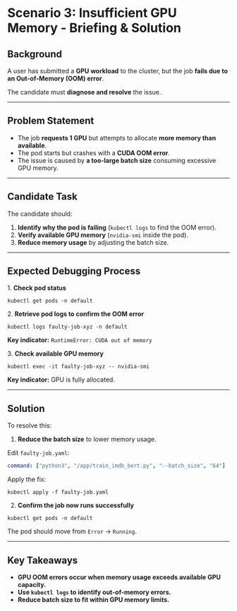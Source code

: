 # Scenario 3: Insufficient GPU Memory - Briefing & Solution

## **Background**
A user has submitted a **GPU workload** to the cluster, but the job **fails due to an Out-of-Memory (OOM) error**.

The candidate must **diagnose and resolve** the issue.

---

## **Problem Statement**
- The job **requests 1 GPU** but attempts to allocate **more memory than available**.
- The pod starts but crashes with a **CUDA OOM error**.
- The issue is caused by **a too-large batch size** consuming excessive GPU memory.

---

## **Candidate Task**
The candidate should:
1. **Identify why the pod is failing** (`kubectl logs` to find the OOM error).
2. **Verify available GPU memory** (`nvidia-smi` inside the pod).
3. **Reduce memory usage** by adjusting the batch size.

---

## **Expected Debugging Process**
1️. **Check pod status**
```
kubectl get pods -n default
```

2️. **Retrieve pod logs to confirm the OOM error**
```
kubectl logs faulty-job-xyz -n default
```
**Key indicator:** `RuntimeError: CUDA out of memory`

3️. **Check available GPU memory**
```
kubectl exec -it faulty-job-xyz -- nvidia-smi
```
**Key indicator:** GPU is fully allocated.

---

## **Solution**
To resolve this:
1. **Reduce the batch size** to lower memory usage.

Edit `faulty-job.yaml`:
```yaml
command: ["python3", "/app/train_imdb_bert.py", "--batch_size", "64"]
```

Apply the fix:
```
kubectl apply -f faulty-job.yaml
```

2. **Confirm the job now runs successfully**
```
kubectl get pods -n default
```
The pod should move from `Error` → `Running`.

---

## **Key Takeaways**
- **GPU OOM errors occur when memory usage exceeds available GPU capacity.**
- **Use `kubectl logs` to identify out-of-memory errors.**
- **Reduce batch size to fit within GPU memory limits.**